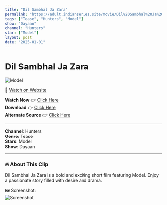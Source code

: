 ```yaml
---
title: "Dil Sambhal Ja Zara"
permalink: "https://adult.indianseries.site/movie/Dil%20Sambhal%20Ja%20Zara"
tags: ["Tease", "Hunters", "Model"]
show: "Dayaan"
channel: "Hunters"
star: ["Model"]
layout: post
date: "2025-01-01"
---
```


# Dil Sambhal Ja Zara

![Model](https://shorts.desisins.com/wp-content/uploads/2024/04/Dayaan-Hunters-Passionate-DesiSins.com_.jpg)

🔗 [Watch on Website](https://adult.indianseries.site/movie/Dil%20Sambhal%20Ja%20Zara)

**Watch Now** 👉 [Click Here](https://adult.indianseries.site/movie/Dil%20Sambhal%20Ja%20Zara)  
**Download** 👉 [Click Here](https://adult.indianseries.site/movie/Dil%20Sambhal%20Ja%20Zara)  
**Alternate Source** 👉 [Click Here](https://adult.indianseries.site/movie/Dil%20Sambhal%20Ja%20Zara)

---

**Channel**: Hunters  
**Genre**: Tease  
**Stars**: Model  
**Show**: Dayaan

---

### 🔥 About This Clip

Dil Sambhal Ja Zara is a bold and exciting short film featuring Model. Enjoy a passionate story filled with desire and drama.
 
🖼️ Screenshot:  
![Screenshot](https://shorts.desisins.com/wp-content/uploads/2024/04/Dayaan-Hunters-Passionate-DesiSins.com_.jpg)
